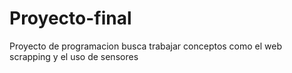 # Proyecto-final
Proyecto de programacion busca trabajar conceptos como el web scrapping y el uso de sensores 

